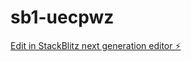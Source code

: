 # sb1-uecpwz

[Edit in StackBlitz next generation editor ⚡️](https://stackblitz.com/~/github.com/Fabricioburning22/sb1-uecpwz)